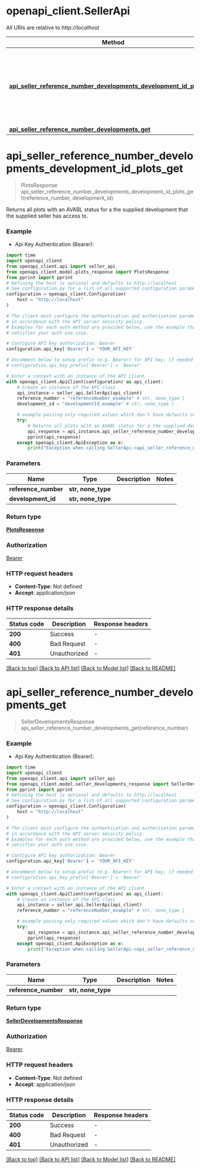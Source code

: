 # openapi_client.SellerApi

All URIs are relative to *http://localhost*

Method | HTTP request | Description
------------- | ------------- | -------------
[**api_seller_reference_number_developments_development_id_plots_get**](SellerApi.md#api_seller_reference_number_developments_development_id_plots_get) | **GET** /api/Seller/{referenceNumber}/developments/{developmentId}/plots | Returns all plots with an AVABL status for a the supplied development that the supplied seller has access to.
[**api_seller_reference_number_developments_get**](SellerApi.md#api_seller_reference_number_developments_get) | **GET** /api/Seller/{referenceNumber}/developments | 


# **api_seller_reference_number_developments_development_id_plots_get**
> PlotsResponse api_seller_reference_number_developments_development_id_plots_get(reference_number, development_id)

Returns all plots with an AVABL status for a the supplied development that the supplied seller has access to.

### Example

* Api Key Authentication (Bearer):
```python
import time
import openapi_client
from openapi_client.api import seller_api
from openapi_client.model.plots_response import PlotsResponse
from pprint import pprint
# Defining the host is optional and defaults to http://localhost
# See configuration.py for a list of all supported configuration parameters.
configuration = openapi_client.Configuration(
    host = "http://localhost"
)

# The client must configure the authentication and authorization parameters
# in accordance with the API server security policy.
# Examples for each auth method are provided below, use the example that
# satisfies your auth use case.

# Configure API key authorization: Bearer
configuration.api_key['Bearer'] = 'YOUR_API_KEY'

# Uncomment below to setup prefix (e.g. Bearer) for API key, if needed
# configuration.api_key_prefix['Bearer'] = 'Bearer'

# Enter a context with an instance of the API client
with openapi_client.ApiClient(configuration) as api_client:
    # Create an instance of the API class
    api_instance = seller_api.SellerApi(api_client)
    reference_number = "referenceNumber_example" # str, none_type | 
    development_id = "developmentId_example" # str, none_type | 

    # example passing only required values which don't have defaults set
    try:
        # Returns all plots with an AVABL status for a the supplied development that the supplied seller has access to.
        api_response = api_instance.api_seller_reference_number_developments_development_id_plots_get(reference_number, development_id)
        pprint(api_response)
    except openapi_client.ApiException as e:
        print("Exception when calling SellerApi->api_seller_reference_number_developments_development_id_plots_get: %s\n" % e)
```


### Parameters

Name | Type | Description  | Notes
------------- | ------------- | ------------- | -------------
 **reference_number** | **str, none_type**|  |
 **development_id** | **str, none_type**|  |

### Return type

[**PlotsResponse**](PlotsResponse.md)

### Authorization

[Bearer](../README.md#Bearer)

### HTTP request headers

 - **Content-Type**: Not defined
 - **Accept**: application/json


### HTTP response details
| Status code | Description | Response headers |
|-------------|-------------|------------------|
**200** | Success |  -  |
**400** | Bad Request |  -  |
**401** | Unauthorized |  -  |

[[Back to top]](#) [[Back to API list]](../README.md#documentation-for-api-endpoints) [[Back to Model list]](../README.md#documentation-for-models) [[Back to README]](../README.md)

# **api_seller_reference_number_developments_get**
> SellerDevelopmentsResponse api_seller_reference_number_developments_get(reference_number)



### Example

* Api Key Authentication (Bearer):
```python
import time
import openapi_client
from openapi_client.api import seller_api
from openapi_client.model.seller_developments_response import SellerDevelopmentsResponse
from pprint import pprint
# Defining the host is optional and defaults to http://localhost
# See configuration.py for a list of all supported configuration parameters.
configuration = openapi_client.Configuration(
    host = "http://localhost"
)

# The client must configure the authentication and authorization parameters
# in accordance with the API server security policy.
# Examples for each auth method are provided below, use the example that
# satisfies your auth use case.

# Configure API key authorization: Bearer
configuration.api_key['Bearer'] = 'YOUR_API_KEY'

# Uncomment below to setup prefix (e.g. Bearer) for API key, if needed
# configuration.api_key_prefix['Bearer'] = 'Bearer'

# Enter a context with an instance of the API client
with openapi_client.ApiClient(configuration) as api_client:
    # Create an instance of the API class
    api_instance = seller_api.SellerApi(api_client)
    reference_number = "referenceNumber_example" # str, none_type | 

    # example passing only required values which don't have defaults set
    try:
        api_response = api_instance.api_seller_reference_number_developments_get(reference_number)
        pprint(api_response)
    except openapi_client.ApiException as e:
        print("Exception when calling SellerApi->api_seller_reference_number_developments_get: %s\n" % e)
```


### Parameters

Name | Type | Description  | Notes
------------- | ------------- | ------------- | -------------
 **reference_number** | **str, none_type**|  |

### Return type

[**SellerDevelopmentsResponse**](SellerDevelopmentsResponse.md)

### Authorization

[Bearer](../README.md#Bearer)

### HTTP request headers

 - **Content-Type**: Not defined
 - **Accept**: application/json


### HTTP response details
| Status code | Description | Response headers |
|-------------|-------------|------------------|
**200** | Success |  -  |
**400** | Bad Request |  -  |
**401** | Unauthorized |  -  |

[[Back to top]](#) [[Back to API list]](../README.md#documentation-for-api-endpoints) [[Back to Model list]](../README.md#documentation-for-models) [[Back to README]](../README.md)

